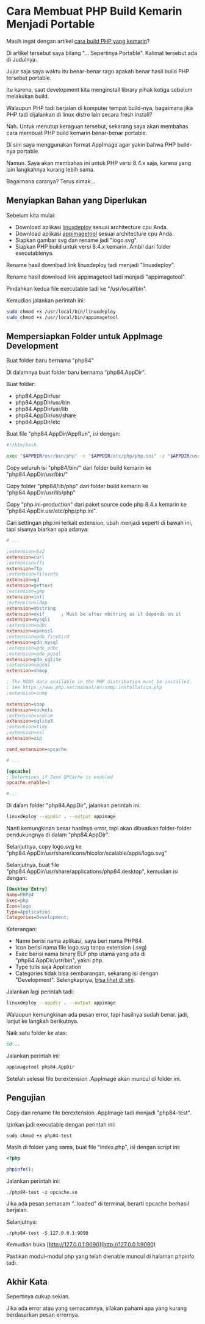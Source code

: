 # Cara Membuat PHP Build Kemarin Menjadi Portable

Masih ingat dengan artikel [cara build PHP yang kemarin](https://rakifsul.github.io/cara-mem-build-beberapa-versi-php-di-ubuntu-sepertinya-portable.html)?

Di artikel tersebut saya bilang "... Sepertinya Portable". Kalimat tersebut ada di Judulnya.

Jujur saja saya waktu itu benar-benar ragu apakah benar hasil build PHP tersebut portable.

Itu karena, saat development kita menginstall library pihak ketiga sebelum melakukan build.

Walaupun PHP tadi berjalan di komputer tempat build-nya, bagaimana jika PHP tadi dijalankan di linux distro lain secara fresh install?

Nah. Untuk menutup keraguan tersebut, sekarang saya akan membahas cara membuat PHP build kemarin benar-benar portable.

Di sini saya menggunakan format AppImage agar yakin bahwa PHP build-nya portable.

Namun. Saya akan membahas ini untuk PHP versi 8.4.x saja, karena yang lain langkahnya kurang lebih sama.

Bagaimana caranya? Terus simak...

## Menyiapkan Bahan yang Diperlukan

Sebelum kita mulai:

-   Download aplikasi [linuxdeploy](https://github.com/linuxdeploy/linuxdeploy/releases/tag/continuous) sesuai architecture cpu Anda. 
-   Download aplikasi [appimagetool](https://github.com/AppImage/appimagetool/releases/tag/continuous) sesuai architecture cpu Anda.
-   Siapkan gambar svg dan rename jadi "logo.svg".
-   Siapkan PHP build untuk versi 8.4.x kemarin. Ambil dari folder executablenya.

Rename hasil download link linuxdeploy tadi menjadi "linuxdeploy".

Rename hasil download link appimagetool tadi menjadi "appimagetool".

Pindahkan kedua file executable tadi ke "/usr/local/bin".

Kemudian jalankan perintah ini:

```bash
sudo chmod +x /usr/local/bin/linuxdeploy
sudo chmod +x /usr/local/bin/appimagetool
```

## Mempersiapkan Folder untuk AppImage Development

Buat folder baru bernama "php84"

Di dalamnya buat folder baru bernama "php84.AppDir".

Buat folder:

-   php84.AppDir/usr
-   php84.AppDir/usr/bin
-   php84.AppDir/usr/lib
-   php84.AppDir/usr/share
-   php84.AppDir/etc

Buat file "php84.AppDir/AppRun", isi dengan:

```bash
#!/bin/bash

exec "$APPDIR/usr/bin/php" -c "$APPDIR/etc/php/php.ini" -z "$APPDIR/usr/lib/php/extensions/no-debug-non-zts-20240924/opcache.so" "$@"
```

Copy seluruh isi "php84/bin/" dari folder build kemarin ke "php84.AppDir/usr/bin/"

Copy folder "php84/lib/php" dari folder build kemarin ke "php84.AppDir/usr/lib/php"

Copy "php.ini-production" dari paket source code php 8.4.x kemarin ke "php84.AppDir.usr/etc/php/php.ini".

Cari settingan php.ini terkait extension, ubah menjadi seperti di bawah ini, tapi sisanya biarkan apa adanya:

```ini
# ...

;extension=bz2
extension=curl
;extension=ffi
extension=ftp
;extension=fileinfo
extension=gd
extension=gettext
;extension=gmp
extension=intl
;extension=ldap
extension=mbstring
extension=exif      ; Must be after mbstring as it depends on it
extension=mysqli
;extension=odbc
extension=openssl
;extension=pdo_firebird
extension=pdo_mysql
;extension=pdo_odbc
;extension=pdo_pgsql
extension=pdo_sqlite
;extension=pgsql
extension=shmop

; The MIBS data available in the PHP distribution must be installed.
; See https://www.php.net/manual/en/snmp.installation.php
;extension=snmp

extension=soap
extension=sockets
;extension=sodium
extension=sqlite3
;extension=tidy
;extension=xsl
extension=zip

zend_extension=opcache

# ...

[opcache]
; Determines if Zend OPCache is enabled
opcache.enable=1

#...
```

Di dalam folder "php84.AppDir", jalankan perintah ini:

```bash
linuxdeploy --appdir . --output appimage
```

Nanti kemungkinan besar hasilnya error, tapi akan dibuatkan folder-folder pendukungnya di dalam "php84.AppDir".

Selanjutnya, copy logo.svg ke "php84.AppDir/usr/share/icons/hicolor/scalable/apps/logo.svg"

Selanjutnya, buat file "php84.AppDir/usr/share/applications/php84.desktop", kemudian isi dengan:

```ini
[Desktop Entry]
Name=PHP84
Exec=php
Icon=logo
Type=Application
Categories=Development;
```

Keterangan:

-   Name berisi nama aplikasi, saya beri nama PHP84.
-   Icon berisi nama file logo.svg tanpa extension (.svg)
-   Exec berisi nama binary ELF php utama yang ada di "php84.AppDir/usr/bin", yakni php.
-   Type tulis saja Application
-   Categories tidak bisa sembarangan, sekarang isi dengan "Development". Selengkapnya, [bisa lihat di sini](https://specifications.freedesktop.org/menu-spec/latest/category-registry.html).

Jalankan lagi perintah tadi:

```bash
linuxdeploy --appdir . --output appimage
```

Walaupun kemungkinan ada pesan error, tapi hasilnya sudah benar. jadi, lanjut ke langkah berikutnya.

Naik satu folder ke atas:

```bash
cd ..
```

Jalankan perintah ini:

```bash
appimagetool php84.AppDir
```

Setelah selesai file berextension .AppImage akan muncul di folder ini.

## Pengujian

Copy dan rename file berextension .AppImage tadi menjadi "php84-test".

Izinkan jadi executable dengan perintah ini:

```apacheconf
sudo chmod +x php84-test
```

Masih di folder yang sama, buat file "index.php", isi dengan script ini:

```php
<?php

phpinfo();
```

Jalankan perintah ini:

```apacheconf
./php84-test -z opcache.so
```

Jika ada pesan semacam "..loaded" di terminal, berarti opcache berhasil berjalan.

Selanjutnya:

```apacheconf
./php84-test -S 127.0.0.1:9090
```

Kemudian buka [http://127.0.0.1:9090](http://127.0.0.1:9090)

Pastikan modul-modul php yang telah dienable muncul di halaman phpinfo tadi.

## Akhir Kata

Sepertinya cukup sekian.

Jika ada error atau yang semacamnya, silakan pahami apa yang kurang berdasarkan pesan errornya.